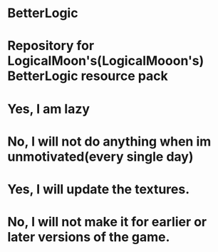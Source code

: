 # BetterLogic
# Repository for LogicalMoon's(LogicalMooon's) BetterLogic resource pack
# Yes, I am lazy
# No, I will not do anything when im unmotivated(every single day)
# Yes, I will update the textures.
# No, I will not make it for earlier or later versions of the game.
